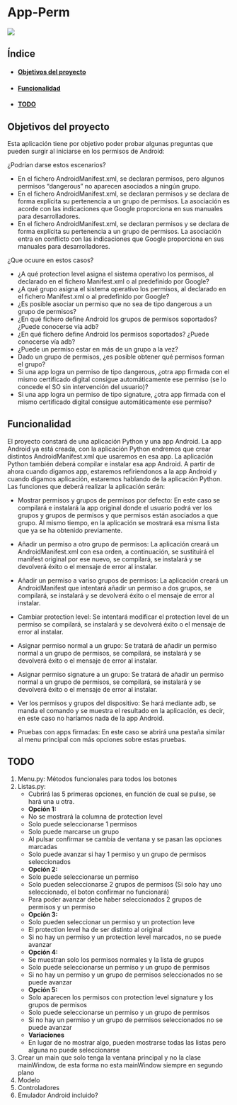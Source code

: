# App-Perm
<p align="left">
   <img src="https://img.shields.io/badge/STATUS-EN%20DESAROLLO-green">
</p>

## Índice
- #### [Objetivos del proyecto](https://github.com/Loloncio/App-Perm/edit/main/README.md#objetivos-del-proyecto-1)
- #### [Funcionalidad](https://github.com/Loloncio/App-Perm/edit/main/README.md#funcionalidad-1)
- #### [TODO](https://github.com/Loloncio/App-Perm/edit/main/README.md#todo-1)

## Objetivos del proyecto
Esta aplicación tiene por objetivo poder probar algunas preguntas que pueden surgir al iniciarse en los permisos de Android:

¿Podrían darse estos escenarios?

* En el fichero AndroidManifest.xml, se declaran permisos, pero algunos permisos “dangerous” no aparecen asociados a ningún grupo.
* En el fichero AndroidManifest.xml, se declaran permisos y se declara de forma explícita su pertenencia a un grupo de permisos. La asociación es acorde con las indicaciones que Google proporciona en sus manuales para desarrolladores.
* En el fichero AndroidManifest.xml, se declaran permisos y se declara de forma explícita su pertenencia a un grupo de permisos. La asociación entra en conflicto con las indicaciones que Google proporciona en sus manuales para desarrolladores.

¿Que ocuure en estos casos?

* ¿A qué protection level asigna el sistema operativo los permisos, al declarado en el fichero Manifest.xml o al predefinido por Google?
* ¿A qué grupo asigna el sistema operativo los permisos, al declarado en el fichero Manifest.xml o al predefinido por Google?
* ¿Es posible asociar un permiso que no sea de tipo dangerous a un grupo de permisos?
* ¿En qué fichero define Android los grupos de permisos soportados? ¿Puede conocerse vía adb?
* ¿En qué fichero define Android los permisos soportados? ¿Puede conocerse vía adb?
* ¿Puede un permiso estar en más de un grupo a la vez?
* Dado un grupo de permisos, ¿es posible obtener qué permisos forman el grupo?
* Si una app logra un permiso de tipo dangerous, ¿otra app firmada con el mismo certificado digital consigue automáticamente ese permiso (se lo concede el SO sin intervención del usuario)?
* Si una app logra un permiso de tipo signature, ¿otra app firmada con el mismo certificado digital consigue automáticamente ese permiso?

## Funcionalidad
El proyecto constará de una aplicación Python y una app Android. La app Android ya está creada, con la aplicación Python endremos que crear distintos AndroidManifest.xml que usaremos en esa app. La aplicación Python también deberá compilar e instalar esa app Android. A partir de ahora cuando digamos app, estaremos refiriendonos a la app Android y cuando digamos aplicación, estaremos hablando de la aplicación Python. Las funciones que deberá realizar la aplicación serán:

* Mostrar permisos y grupos de permisos por defecto: En este caso se compilará e instalará la app original donde el usuario podrá ver los grupos y grupos de permisos y que permisos están asociados a que grupo. Al mismo tiempo, en la aplicación se mostrará esa misma lista que ya se ha obtenido previamente.

* Añadir un permiso a otro grupo de permisos: La aplicación creará un AndroidManifest.xml con esa orden, a continuación, se sustituirá el manifest original por ese nuevo, se compilará, se instalará y se devolverá éxito o el mensaje de error al instalar.

* Añadir un permiso a variso grupos de permisos: La aplicación creará un AndroidManifest que intentará añadir un permiso a dos grupos, se compilará, se instalará y se devolverá éxito o el mensaje de error al instalar.

* Cambiar protection level: Se intentará modificar el protection level de un permiso se compilará, se instalará y se devolverá éxito o el mensaje de error al instalar.

* Asignar permiso normal a un grupo: Se tratará de añadir un permiso normal a un grupo de permisos, se compilará, se instalará y se devolverá éxito o el mensaje de error al instalar.

* Asignar permiso signature a un grupo: Se tratará de añadir un permiso normal a un grupo de permisos, se compilará, se instalará y se devolverá éxito o el mensaje de error al instalar.

* Ver los permisos y grupos del dispositivo: Se hará mediante adb, se manda el comando y se muestra el resultado en la aplicación, es decir, en este caso no haríamos nada de la app Android.

* Pruebas con apps firmadas: En este caso se abrirá una pestaña similar al menu principal con más opciones sobre estas pruebas.

## TODO

1. Menu.py: Métodos funcionales para todos los botones  
2. Listas.py:
   <ul>
	   <li>Cubrirá las 5 primeras opciones, en función de cual se pulse, se hará una u otra.</li>
	   <li><b>Opción 1:</b></li>
	   <li>No se mostrará la columna de protection level</li>
	   <li>Solo puede seleccionarse 1 permisos</li>
	   <li>Solo puede marcarse un grupo</li>
	   <li>Al pulsar confirmar se cambia de ventana y se pasan las opciones marcadas </li>
	   <li>Solo puede avanzar si hay 1 permiso y un grupo de permisos seleccionados</li>
	   <li><b>Opción 2:</b></li>
	   <li>Solo puede seleccionarse un permiso</li>
	   <li>Solo pueden seleccionarse 2 grupos de permisos (Si solo hay uno seleccionado, el boton confirmar no funcionará)</li>
	   <li>Para poder avanzar debe haber seleccionados 2 grupos de permisos y un permiso</li>
	   <li><b>Opción 3:</b></li>
	   <li>Solo pueden seleccionar un permiso y un protection leve</li>
	   <li>El protection level ha de ser distinto al original</li>
	   <li>Si no hay un permiso y un protection level marcados, no se puede avanzar</li>
	   <li><b>Opción 4:</b></li>
	   <li>Se muestran solo los permisos normales y la lista de grupos</li>
	   <li>Solo puede seleccionarse un permiso y un grupo de permisos</li>
	   <li>Si no hay un permiso y un grupo de permisos seleccionados no se puede avanzar</li>
	   <li><b>Opción 5:</b></li>
	   <li>Solo aparecen los permisos con protection level signature y los grupos de permisos</li>
	   <li>Solo puede seleccionarse un permiso y un grupo de permisos</li>
	   <li>Si no hay un permiso y un grupo de permisos seleccionados no se puede avanzar</li>
	   <li><b>Variaciones</b></li>
	   <li>En lugar de no mostrar algo, pueden mostrarse todas las listas pero alguna no puede seleccionarse</li>
   </ul>
4. Crear un main que solo tenga la ventana principal y no la clase mainWindow, de esta forma no esta mainWindow siempre en segundo plano
5. Modelo
6. Controladores
7. Emulador Android incluido?
